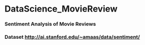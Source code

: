 # DataScience_MovieReview
### Sentiment Analysis of Movie Reviews
### Dataset http://ai.stanford.edu/~amaas/data/sentiment/
